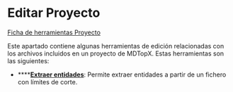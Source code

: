 # Editar Proyecto

[Ficha de herramientas Proyecto](./)

Este apartado contiene algunas herramientas de edición relacionadas con los archivos incluidos en un proyecto de MDTopX. Estas herramientas son las siguientes:

* \*\*\*\*[**Extraer entidades**](../../herramientas-proyectos/untitled-106.md): Permite extraer entidades a partir de un fichero con límites de corte.

